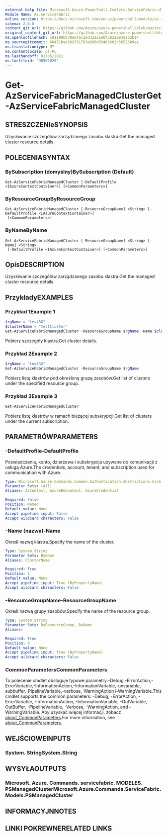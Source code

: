 ```yaml
---
external help file: Microsoft.Azure.PowerShell.Cmdlets.ServiceFabric.dll-Help.xml
Module Name: Az.ServiceFabric
online version: https://docs.microsoft.com/en-us/powershell/module/az.servicefabric/get-azservicefabricmanagedcluster
schema: 2.0.0
content_git_url: https://github.com/Azure/azure-powershell/blob/master/src/ServiceFabric/ServiceFabric/help/Get-AzServiceFabricManagedCluster.md
original_content_git_url: https://github.com/Azure/azure-powershell/blob/master/src/ServiceFabric/ServiceFabric/help/Get-AzServiceFabricManagedCluster.md
ms.openlocfilehash: c81199bb78a64ac2ed32a21e0f3822093a2b2b14
ms.sourcegitcommit: 68451baa389791703e666d95469602c5652609ee
ms.translationtype: MT
ms.contentlocale: pl-PL
ms.lasthandoff: 01/05/2021
ms.locfileid: "98502826"
---
```

# <span data-ttu-id="e4b71-101">Get-AzServiceFabricManagedCluster</span><span class="sxs-lookup"><span data-stu-id="e4b71-101">Get-AzServiceFabricManagedCluster</span></span>

## <span data-ttu-id="e4b71-102">STRESZCZENIe</span><span class="sxs-lookup"><span data-stu-id="e4b71-102">SYNOPSIS</span></span>
<span data-ttu-id="e4b71-103">Uzyskiwanie szczegółów zarządzanego zasobu klastra.</span><span class="sxs-lookup"><span data-stu-id="e4b71-103">Get the managed cluster resource details.</span></span>

## <span data-ttu-id="e4b71-104">POLECENIA</span><span class="sxs-lookup"><span data-stu-id="e4b71-104">SYNTAX</span></span>

### <span data-ttu-id="e4b71-105">BySubscription (domyślny)</span><span class="sxs-lookup"><span data-stu-id="e4b71-105">BySubscription (Default)</span></span>
```
Get-AzServiceFabricManagedCluster [-DefaultProfile <IAzureContextContainer>] [<CommonParameters>]
```

### <span data-ttu-id="e4b71-106">ByResourceGroup</span><span class="sxs-lookup"><span data-stu-id="e4b71-106">ByResourceGroup</span></span>
```
Get-AzServiceFabricManagedCluster [-ResourceGroupName] <String> [-DefaultProfile <IAzureContextContainer>]
 [<CommonParameters>]
```

### <span data-ttu-id="e4b71-107">ByName</span><span class="sxs-lookup"><span data-stu-id="e4b71-107">ByName</span></span>
```
Get-AzServiceFabricManagedCluster [-ResourceGroupName] <String> [-Name] <String>
 [-DefaultProfile <IAzureContextContainer>] [<CommonParameters>]
```

## <span data-ttu-id="e4b71-108">Opis</span><span class="sxs-lookup"><span data-stu-id="e4b71-108">DESCRIPTION</span></span>
<span data-ttu-id="e4b71-109">Uzyskiwanie szczegółów zarządzanego zasobu klastra.</span><span class="sxs-lookup"><span data-stu-id="e4b71-109">Get the managed cluster resource details.</span></span>

## <span data-ttu-id="e4b71-110">Przykłady</span><span class="sxs-lookup"><span data-stu-id="e4b71-110">EXAMPLES</span></span>

### <span data-ttu-id="e4b71-111">Przykład 1</span><span class="sxs-lookup"><span data-stu-id="e4b71-111">Example 1</span></span>
```powershell
$rgName = "testRG"
$clusterName = "testCluster"
Get-AzServiceFabricManagedCluster -ResourceGroupName $rgName -Name $clusterName
```

<span data-ttu-id="e4b71-112">Pobierz szczegóły klastra.</span><span class="sxs-lookup"><span data-stu-id="e4b71-112">Get cluster details.</span></span>

### <span data-ttu-id="e4b71-113">Przykład 2</span><span class="sxs-lookup"><span data-stu-id="e4b71-113">Example 2</span></span>
```powershell
$rgName = "testRG"
Get-AzServiceFabricManagedCluster -ResourceGroupName $rgName
```

<span data-ttu-id="e4b71-114">Pobierz listę klastrów pod określoną grupą zasobów.</span><span class="sxs-lookup"><span data-stu-id="e4b71-114">Get list of clusters under the specified resource group.</span></span>

### <span data-ttu-id="e4b71-115">Przykład 3</span><span class="sxs-lookup"><span data-stu-id="e4b71-115">Example 3</span></span>
```powershell
Get-AzServiceFabricManagedCluster
```

<span data-ttu-id="e4b71-116">Pobierz listę klastrów w ramach bieżącej subskrypcji.</span><span class="sxs-lookup"><span data-stu-id="e4b71-116">Get list of clusters under the current subscription.</span></span>

## <span data-ttu-id="e4b71-117">PARAMETRÓW</span><span class="sxs-lookup"><span data-stu-id="e4b71-117">PARAMETERS</span></span>

### <span data-ttu-id="e4b71-118">-DefaultProfile</span><span class="sxs-lookup"><span data-stu-id="e4b71-118">-DefaultProfile</span></span>
<span data-ttu-id="e4b71-119">Poświadczenia, konto, dzierżawa i subskrypcja używane do komunikacji z usługą Azure.</span><span class="sxs-lookup"><span data-stu-id="e4b71-119">The credentials, account, tenant, and subscription used for communication with Azure.</span></span>

```yaml
Type: Microsoft.Azure.Commands.Common.Authentication.Abstractions.Core.IAzureContextContainer
Parameter Sets: (All)
Aliases: AzContext, AzureRmContext, AzureCredential

Required: False
Position: Named
Default value: None
Accept pipeline input: False
Accept wildcard characters: False
```

### <span data-ttu-id="e4b71-120">-Name (nazwa)</span><span class="sxs-lookup"><span data-stu-id="e4b71-120">-Name</span></span>
<span data-ttu-id="e4b71-121">Określ nazwę klastra.</span><span class="sxs-lookup"><span data-stu-id="e4b71-121">Specify the name of the cluster.</span></span>

```yaml
Type: System.String
Parameter Sets: ByName
Aliases: ClusterName

Required: True
Position: 1
Default value: None
Accept pipeline input: True (ByPropertyName)
Accept wildcard characters: False
```

### <span data-ttu-id="e4b71-122">-ResourceGroupName</span><span class="sxs-lookup"><span data-stu-id="e4b71-122">-ResourceGroupName</span></span>
<span data-ttu-id="e4b71-123">Określ nazwę grupy zasobów.</span><span class="sxs-lookup"><span data-stu-id="e4b71-123">Specify the name of the resource group.</span></span>

```yaml
Type: System.String
Parameter Sets: ByResourceGroup, ByName
Aliases:

Required: True
Position: 0
Default value: None
Accept pipeline input: True (ByPropertyName)
Accept wildcard characters: False
```

### <span data-ttu-id="e4b71-124">CommonParameters</span><span class="sxs-lookup"><span data-stu-id="e4b71-124">CommonParameters</span></span>
<span data-ttu-id="e4b71-125">To polecenie cmdlet obsługuje typowe parametry:-Debug,-ErrorAction,-ErrorVariable,-InformationAction,-InformationVariable,-unvariable,-subbuffer,-PipelineVariable,-verbose,-WarningAction i-WarningVariable.</span><span class="sxs-lookup"><span data-stu-id="e4b71-125">This cmdlet supports the common parameters: -Debug, -ErrorAction, -ErrorVariable, -InformationAction, -InformationVariable, -OutVariable, -OutBuffer, -PipelineVariable, -Verbose, -WarningAction, and -WarningVariable.</span></span> <span data-ttu-id="e4b71-126">Aby uzyskać więcej informacji, zobacz [about_CommonParameters](http://go.microsoft.com/fwlink/?LinkID=113216).</span><span class="sxs-lookup"><span data-stu-id="e4b71-126">For more information, see [about_CommonParameters](http://go.microsoft.com/fwlink/?LinkID=113216).</span></span>

## <span data-ttu-id="e4b71-127">WEJŚCIOWE</span><span class="sxs-lookup"><span data-stu-id="e4b71-127">INPUTS</span></span>

### <span data-ttu-id="e4b71-128">System. String</span><span class="sxs-lookup"><span data-stu-id="e4b71-128">System.String</span></span>

## <span data-ttu-id="e4b71-129">WYSYŁA</span><span class="sxs-lookup"><span data-stu-id="e4b71-129">OUTPUTS</span></span>

### <span data-ttu-id="e4b71-130">Microsoft. Azure. Commands. servicefabric. MODELES. PSManagedCluster</span><span class="sxs-lookup"><span data-stu-id="e4b71-130">Microsoft.Azure.Commands.ServiceFabric.Models.PSManagedCluster</span></span>

## <span data-ttu-id="e4b71-131">INFORMACYJN</span><span class="sxs-lookup"><span data-stu-id="e4b71-131">NOTES</span></span>

## <span data-ttu-id="e4b71-132">LINKI POKREWNE</span><span class="sxs-lookup"><span data-stu-id="e4b71-132">RELATED LINKS</span></span>
